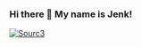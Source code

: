 ### Hi there 👋 My name is Jenk!
[![Sourc3](https://devapp.sourc3.xyz/badges/JenkJS.png)](https://devapp.sourc3.xyz/profile/JenkJS)

<!--
**JenkJS/JenkJS** is a ✨ _special_ ✨ repository because its `README.md` (this file) appears on your GitHub profile.

Here are some ideas to get you started:

- 🔭 I’m currently working on ...
- 🌱 I’m currently learning ...
- 👯 I’m looking to collaborate on ...
- 🤔 I’m looking for help with ...
- 💬 Ask me about ...
- 📫 How to reach me: ...
- 😄 Pronouns: ...
- ⚡ Fun fact: ...
-->
